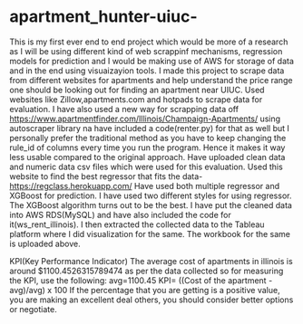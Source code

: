 # apartment_hunter-uiuc-
This is my first ever end to end project which would be more of a research as I will be using different kind of web scrappinf mechanisms, regression models for prediction and I would be making use of AWS for storage of data and in the end using visuaizayion tools.
I made this project to scrape data from different websites for apartments and help understand the price range one should be looking out for finding an apartment near UIUC.
Used websites like Zillow,apartments.com and hotpads to scrape data for evaluation.
I have also used a new way for scrapping data off https://www.apartmentfinder.com/Illinois/Champaign-Apartments/ using autoscraper library na have included a code(renter.py) for that as well but I personally prefer the traditional method as you have to keep changing the rule_id of columns every time you run the program. Hence it makes it way less usable compared to the original approach.
Have uploaded clean data and numeric data csv files which were used for this evaluation. 
Used this website to find the best regressor that fits the data-https://regclass.herokuapp.com/
Have used both multiple regressor and XGBoost for prediction.
I have used two different styles for using regressor.
The XGBoost algorithm turns out to be the best.
I have put the cleaned data into AWS RDS(MySQL) and have also included the code for it(ws_rent_illinois). I then extracted the collected data to the Tableau platform where I did visualization for the same. The workbook for the same is uploaded above.

KPI(Key Performance Indicator)
The average cost of apartments in illinois is around $1100.4526315789474 as per the data collected so for measuring the KPI, use the following: avg=1100.45
KPI= ((Cost of the apartment - avg)/avg) x 100
If the percentage that you are getting is a positive value, you are making an excellent deal others, you should consider better options or negotiate.
